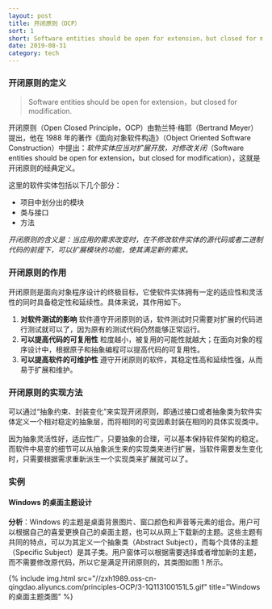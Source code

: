 ```yaml
---
layout: post
title: 开闭原则（OCP）
sort: 1
short: Software entities should be open for extension，but closed for modification.
date: 2019-08-31
category: tech
---
```


### 开闭原则的定义

> Software entities should be open for extension，but closed for modification.

开闭原则（Open Closed Principle，OCP）由勃兰特·梅耶（Bertrand Meyer）提出，他在 1988 年的著作《面向对象软件构造》（Object Oriented Software Construction）中提出：*软件实体应当对扩展开放，对修改关闭*（Software entities should be open for extension，but closed for modification），这就是开闭原则的经典定义。

这里的软件实体包括以下几个部分：

- 项目中划分出的模块
- 类与接口
- 方法

*开闭原则的含义是：当应用的需求改变时，在不修改软件实体的源代码或者二进制代码的前提下，可以扩展模块的功能，使其满足新的需求。*

### 开闭原则的作用

开闭原则是面向对象程序设计的终极目标，它使软件实体拥有一定的适应性和灵活性的同时具备稳定性和延续性。具体来说，其作用如下。

1. **对软件测试的影响**
软件遵守开闭原则的话，软件测试时只需要对扩展的代码进行测试就可以了，因为原有的测试代码仍然能够正常运行。
2. **可以提高代码的可复用性**
粒度越小，被复用的可能性就越大；在面向对象的程序设计中，根据原子和抽象编程可以提高代码的可复用性。
3. **可以提高软件的可维护性**
遵守开闭原则的软件，其稳定性高和延续性强，从而易于扩展和维护。

### 开闭原则的实现方法

可以通过“抽象约束、封装变化”来实现开闭原则，即通过接口或者抽象类为软件实体定义一个相对稳定的抽象层，而将相同的可变因素封装在相同的具体实现类中。

因为抽象灵活性好，适应性广，只要抽象的合理，可以基本保持软件架构的稳定。而软件中易变的细节可以从抽象派生来的实现类来进行扩展，当软件需要发生变化时，只需要根据需求重新派生一个实现类来扩展就可以了。

### 实例

#### Windows 的桌面主题设计

**分析**：Windows 的主题是桌面背景图片、窗口颜色和声音等元素的组合。用户可以根据自己的喜爱更换自己的桌面主题，也可以从网上下载新的主题。这些主题有共同的特点，可以为其定义一个抽象类（Abstract Subject），而每个具体的主题（Specific Subject）是其子类。用户窗体可以根据需要选择或者增加新的主题，而不需要修改原代码，所以它是满足开闭原则的，其类图如图 1 所示。

{% include img.html src="//zxh1989.oss-cn-qingdao.aliyuncs.com/principles-OCP/3-1Q113100151L5.gif" title="Windows的桌面主题类图" %}